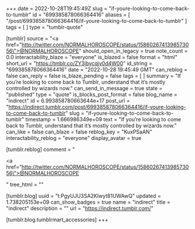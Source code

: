 +++
date = 2022-10-28T19:45:49Z
slug = "if-youre-looking-to-come-back-to-tumblr"
id = "699385878066364416"
aliases = [ "/post/699385878066364416/if-youre-looking-to-come-back-to-tumblr" ]
tags = [ ]
type = "tumblr-quote"

[tumblr]
source = "<a href=\"http://twitter.com/NORMALHOROSCOPE/status/1586026741398573056\">@NORMALHOROSCOPE</a>"
should_open_in_legacy = true
note_count = 0.0
interactability_blaze = "everyone"
is_blazed = false
format = "html"
short_url = "https://tmblr.co/ZY3jbycqjy0d4W00"
id_string = "699385878066364416"
date = "2022-10-28 19:45:49 GMT"
can_reblog = false
can_reply = false
is_blaze_pending = false
tags = [ ]
summary = "If you’re looking to come back to Tumblr, understand that it’s mostly controlled by wizards now."
can_send_in_message = true
state = "published"
type = "quote"
is_blocks_post_format = false
blog_name = "indirect"
id = 6.993858780663644e+17
post_url = "https://indirect.tumblr.com/post/699385878066364416/if-youre-looking-to-come-back-to-tumblr"
slug = "if-youre-looking-to-come-back-to-tumblr"
timestamp = 1.666986349e+09
text = "If you&rsquo;re looking to come back to Tumblr, understand that it&rsquo;s mostly controlled by wizards now."
can_like = false
can_blaze = false
reblog_key = "KuxPSaAN"
interactability_reblog = "everyone"
display_avatar = true

[tumblr.reblog]
comment = "<p><a href=\"http://twitter.com/NORMALHOROSCOPE/status/1586026741398573056\">@NORMALHOROSCOPE</a></p>"
tree_html = ""

[tumblr.blog]
uuid = "t:PgyUJU3SA2Klwyt81UWAwQ"
updated = 1.738205153e+09
can_show_badges = true
name = "indirect"
title = "indirect"
description = ""
url = "https://indirect.tumblr.com/"

[tumblr.blog.tumblrmart_accessories]
+++
